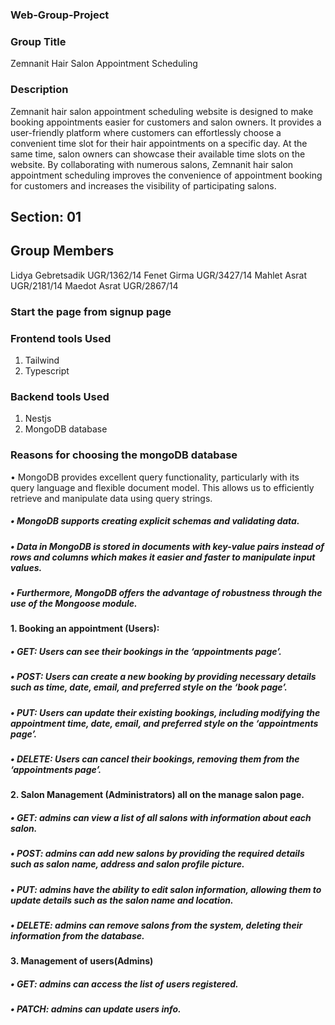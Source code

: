 ### Web-Group-Project 
### Group Title 
Zemnanit Hair Salon Appointment Scheduling 
### Description 
Zemnanit hair salon appointment scheduling website is designed to make booking appointments easier for customers and salon owners. It provides a user-friendly platform where customers can effortlessly choose a convenient time slot for their hair appointments on a specific day. At the same time, salon owners can showcase their available time slots on the website. By collaborating with numerous salons, Zemnanit hair salon appointment scheduling improves the convenience of appointment booking for customers and increases the visibility of participating salons. 
## Section: 01 
## Group Members 
Lidya Gebretsadik UGR/1362/14 
Fenet Girma UGR/3427/14 
Mahlet Asrat UGR/2181/14 
Maedot Asrat UGR/2867/14 


### Start the page from signup page
### Frontend tools Used 
1. Tailwind 
2. Typescript 
 
### Backend tools Used 
1. Nestjs 
2. MongoDB database

   
### Reasons for choosing the mongoDB database  
• MongoDB provides excellent query functionality, particularly with its query language and flexible document model. This allows us to efficiently retrieve and manipulate data using query strings. 
 
##### • MongoDB supports creating explicit schemas and validating data. 
 
##### • Data in MongoDB is stored in documents with key-value pairs instead of rows and columns which makes it easier and faster to manipulate input values. 
##### • Furthermore, MongoDB offers the advantage of robustness through the use of the Mongoose module.  

 
#### 1. Booking an appointment (Users): 
##### • GET: Users can see their bookings in the ‘appointments page’. 
##### • POST: Users can create a new booking by providing necessary details such as time, date, email, and preferred style on the ‘book page’. 
##### • PUT: Users can update their existing bookings, including modifying the appointment time, date, email, and preferred style on the ‘appointments page’. 
##### • DELETE: Users can cancel their bookings, removing them from the ‘appointments page’. 
 
#### 2. Salon Management (Administrators) all on the manage salon page. 
##### • GET:  admins can view a list of all salons with information about each salon. 
##### • POST: admins can add new salons by providing the required details such as salon name, address and salon profile picture. 
##### • PUT:  admins have the ability to edit salon information, allowing them to update details such as the salon name and location. 
##### • DELETE:  admins can remove salons from the system, deleting their information from the database. 
#### 3. Management of users(Admins) 
##### • GET: admins can access the list of users registered. 
##### • PATCH: admins can update users info.
